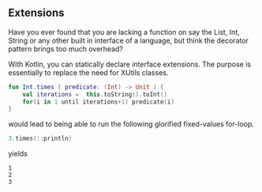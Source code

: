 Extensions
-------------

Have you ever found that you are lacking a function on say the List, Int, String or any other built in  interface of a language, but think the decorator pattern brings too much overhead?

With Kotlin, you can statically declare interface extensions. The purpose is essentially to replace the need for XUtils classes.

```kotlin
fun Int.times ( predicate: (Int) -> Unit ) {
    val iterations =  this.toString().toInt()
    for(i in 1 until iterations+1) predicate(i)
}
```

would lead to being able to run the following glorified fixed-values for-loop.
```kotlin
3.times(::println)
```

yields
```
1
2
3
```
